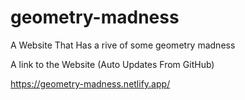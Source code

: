 # geometry-madness
A Website That Has a rive of some geometry madness

A link to the Website (Auto Updates From GitHub)

https://geometry-madness.netlify.app/
